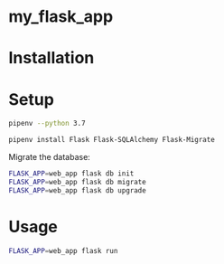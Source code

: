 # my_flask_app

# Installation

# Setup

```sh
pipenv --python 3.7
```

```sh
pipenv install Flask Flask-SQLAlchemy Flask-Migrate
```

Migrate the database:

```sh
FLASK_APP=web_app flask db init
FLASK_APP=web_app flask db migrate
FLASK_APP=web_app flask db upgrade
```

# Usage

```sh
FLASK_APP=web_app flask run
```
